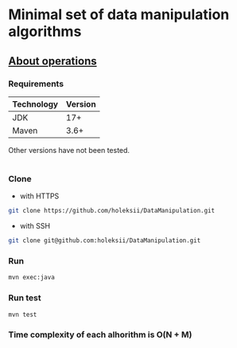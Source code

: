 # Minimal set of data manipulation algorithms
## [About operations](docs/About.md)

### Requirements
Technology | Version
---------- | -------------
JDK        | 17+
Maven      | 3.6+

Other versions have not been tested.
#

### Clone
* with HTTPS
```bash
git clone https://github.com/holeksii/DataManipulation.git
```
* with SSH
```bash
git clone git@github.com:holeksii/DataManipulation.git
```

### Run
```bash
mvn exec:java
```
### Run test
```bash
mvn test
```

### Time complexity of each alhorithm is O(N + M)
